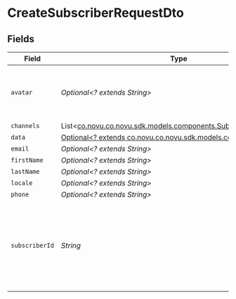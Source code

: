 # CreateSubscriberRequestDto


## Fields

| Field                                                                                                               | Type                                                                                                                | Required                                                                                                            | Description                                                                                                         |
| ------------------------------------------------------------------------------------------------------------------- | ------------------------------------------------------------------------------------------------------------------- | ------------------------------------------------------------------------------------------------------------------- | ------------------------------------------------------------------------------------------------------------------- |
| `avatar`                                                                                                            | *Optional<? extends String>*                                                                                        | :heavy_minus_sign:                                                                                                  | An http url to the profile image of your subscriber                                                                 |
| `channels`                                                                                                          | List<[co.novu.co.novu.sdk.models.components.SubscriberChannelDto](../../models/components/SubscriberChannelDto.md)> | :heavy_minus_sign:                                                                                                  | N/A                                                                                                                 |
| `data`                                                                                                              | [Optional<? extends co.novu.co.novu.sdk.models.components.Data>](../../models/components/Data.md)                   | :heavy_minus_sign:                                                                                                  | N/A                                                                                                                 |
| `email`                                                                                                             | *Optional<? extends String>*                                                                                        | :heavy_minus_sign:                                                                                                  | N/A                                                                                                                 |
| `firstName`                                                                                                         | *Optional<? extends String>*                                                                                        | :heavy_minus_sign:                                                                                                  | N/A                                                                                                                 |
| `lastName`                                                                                                          | *Optional<? extends String>*                                                                                        | :heavy_minus_sign:                                                                                                  | N/A                                                                                                                 |
| `locale`                                                                                                            | *Optional<? extends String>*                                                                                        | :heavy_minus_sign:                                                                                                  | N/A                                                                                                                 |
| `phone`                                                                                                             | *Optional<? extends String>*                                                                                        | :heavy_minus_sign:                                                                                                  | N/A                                                                                                                 |
| `subscriberId`                                                                                                      | *String*                                                                                                            | :heavy_check_mark:                                                                                                  | The internal identifier you used to create this subscriber, usually correlates to the id the user in your systems   |
